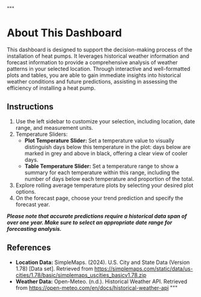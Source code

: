 """
# About This Dashboard

This dashboard is designed to support the decision-making process of the installation of heat pumps.
It leverages historical weather information and forecast information to provide a comprehensive analysis of weather patterns in your selected location.
Through interactive and well-formatted plots and tables, you are able to gain immediate insights into historical weather conditions and future predictions,
assisting in assessing the efficiency of installing a heat pump.

## Instructions

1. Use the left sidebar to customize your selection, including location, date range, and measurement units.
2. Temperature Sliders:
    - **Plot Temperature Slider:** Set a temperature value to visually distinguish days below this temperature in the plot:
      days below are marked in grey and above in black, offering a clear view of cooler days.
    - **Table Temperature Slider:** Set a temperature range to show a summary for each temperature within this range,
      including the number of days below each temperature and proportion of the total.
3. Explore rolling average temperature plots by selecting your desired plot options.
4. On the forecast page, choose your trend prediction and specify the forecast year.

**_Please note that accurate predictions require a historical data span of over one year. Make sure to select an appropriate date range for forecasting analysis._**

## References
- **Location Data:** SimpleMaps. (2024). U.S. City and State Data (Version 1.78) [Data set]. Retrieved from https://simplemaps.com/static/data/us-cities/1.78/basic/simplemaps_uscities_basicv1.78.zip
- **Weather Data:** Open-Meteo. (n.d.). Historical Weather API. Retrieved from https://open-meteo.com/en/docs/historical-weather-api
"""